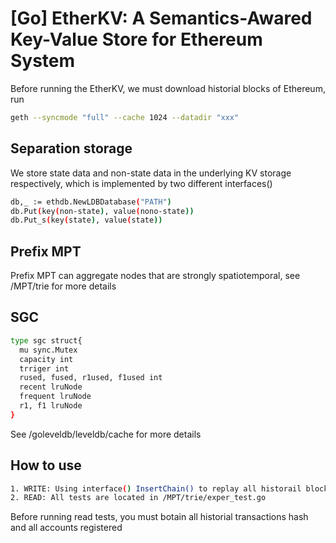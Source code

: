 # [Go] EtherKV: A Semantics-Awared Key-Value Store for Ethereum System

Before running the EtherKV, we must download historial blocks of Ethereum, run

```bash
geth --syncmode "full" --cache 1024 --datadir "xxx"
```

## Separation storage

We store state data and non-state data in the underlying KV storage respectively, which is implemented by two different interfaces()

```bash
db,_ := ethdb.NewLDBDatabase("PATH")
db.Put(key(non-state), value(nono-state))
db.Put_s(key(state), value(state))
```
## Prefix MPT

Prefix MPT can aggregate nodes that are strongly spatiotemporal, see /MPT/trie for more details

## SGC

```bash
type sgc struct{
  mu sync.Mutex
  capacity int
  trriger int
  rused, fused, r1used, f1used int
  recent lruNode
  frequent lruNode
  r1, f1 lruNode
}
```
See /goleveldb/leveldb/cache for more details 

## How to use

```bash
1. WRITE: Using interface() InsertChain() to replay all historail blocks
2. READ: All tests are located in /MPT/trie/exper_test.go
```
Before running read tests, you must botain all historial transactions hash and all accounts registered
